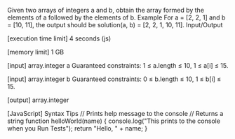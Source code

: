 Given two arrays of integers a and b, obtain the array formed by the elements of a followed by the elements of b.
Example
For a = [2, 2, 1] and b = [10, 11], the output should be
solution(a, b) = [2, 2, 1, 10, 11].
Input/Output


[execution time limit] 4 seconds (js)


[memory limit] 1 GB


[input] array.integer a
Guaranteed constraints:
1 ≤ a.length ≤ 10,
1 ≤ a[i] ≤ 15.


[input] array.integer b
Guaranteed constraints:
0 ≤ b.length ≤ 10,
1 ≤ b[i] ≤ 15.


[output] array.integer


[JavaScript] Syntax Tips
// Prints help message to the console
// Returns a string
function helloWorld(name) {
    console.log("This prints to the console when you Run Tests");
    return "Hello, " + name;
}


